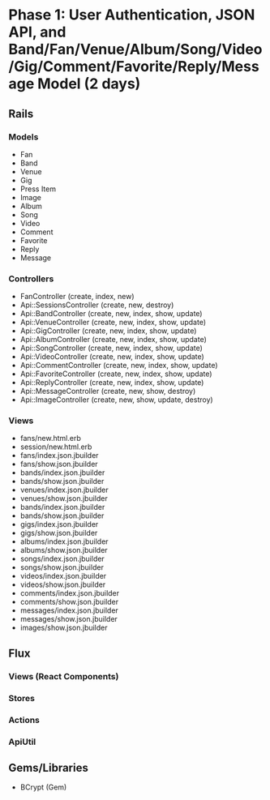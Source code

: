 # Phase 1: User Authentication, JSON API, and Band/Fan/Venue/Album/Song/Video/Gig/Comment/Favorite/Reply/Message Model  (2 days)

## Rails
### Models
* Fan
* Band
* Venue
* Gig
* Press Item
* Image
* Album
* Song
* Video
* Comment
* Favorite
* Reply
* Message


### Controllers
* FanController (create, index, new)
* Api::SessionsController (create, new, destroy)
* Api::BandController (create, new, index, show, update)
* Api::VenueController (create, new, index, show, update)
* Api::GigController (create, new, index, show, update)
* Api::AlbumController (create, new, index, show, update)
* Api::SongController (create, new, index, show, update)
* Api::VideoController (create, new, index, show, update)
* Api::CommentController (create, new, index, show, update)
* Api::FavoriteController (create, new, index, show, update)
* Api::ReplyController (create, new, index, show, update)
* Api::MessageController (create, new, show, destroy)
* Api::ImageController (create, new, show, update, destroy)

### Views
* fans/new.html.erb
* session/new.html.erb
* fans/index.json.jbuilder
* fans/show.json.jbuilder
* bands/index.json.jbuilder
* bands/show.json.jbuilder
* venues/index.json.jbuilder
* venues/show.json.jbuilder
* bands/index.json.jbuilder
* bands/show.json.jbuilder
* gigs/index.json.jbuilder
* gigs/show.json.jbuilder
* albums/index.json.jbuilder
* albums/show.json.jbuilder
* songs/index.json.jbuilder
* songs/show.json.jbuilder
* videos/index.json.jbuilder
* videos/show.json.jbuilder
* comments/index.json.jbuilder
* comments/show.json.jbuilder
* messages/index.json.jbuilder
* messages/show.json.jbuilder
* images/show.json.jbuilder

## Flux
### Views (React Components)

### Stores

### Actions

### ApiUtil

## Gems/Libraries
* BCrypt (Gem)